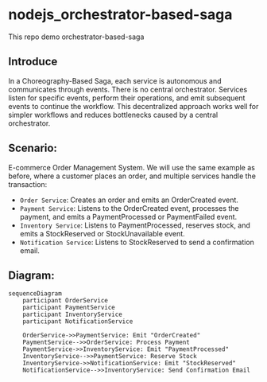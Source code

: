 # nodejs_orchestrator-based-saga
This repo demo orchestrator-based-saga

## Introduce

In a Choreography-Based Saga, each service is autonomous and communicates through events. There is no central orchestrator. Services listen for specific events, perform their operations, and emit subsequent events to continue the workflow. This decentralized approach works well for simpler workflows and reduces bottlenecks caused by a central orchestrator.

## Scenario: 
E-commerce Order Management System. We will use the same example as before, where a customer places an order, and multiple services handle the transaction:

- `Order Service`: Creates an order and emits an OrderCreated event.
- `Payment Service`: Listens to the OrderCreated event, processes the payment, and emits a PaymentProcessed or PaymentFailed event.
- `Inventory Service`: Listens to PaymentProcessed, reserves stock, and emits a StockReserved or StockUnavailable event.
- `Notification Service`: Listens to StockReserved to send a confirmation email.

## Diagram:
```mermaid
sequenceDiagram
    participant OrderService
    participant PaymentService
    participant InventoryService
    participant NotificationService

    OrderService->>PaymentService: Emit "OrderCreated"
    PaymentService-->>OrderService: Process Payment
    PaymentService->>InventoryService: Emit "PaymentProcessed"
    InventoryService-->>PaymentService: Reserve Stock
    InventoryService->>NotificationService: Emit "StockReserved"
    NotificationService-->>InventoryService: Send Confirmation Email

```
